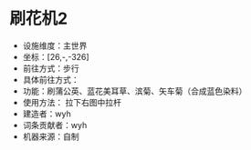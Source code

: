 # 刷花机2

* 设施维度：主世界
* 坐标：[26,-,-326]
* 前往方式：步行
* 具体前往方式：
* 功能：刷蒲公英、蓝花美耳草、滨菊、矢车菊（合成蓝色染料）
* 使用方法： 拉下右图中拉杆
* 建造者：wyh
* 词条贡献者：wyh
* 机器来源：自制
